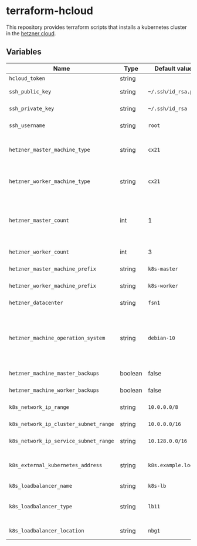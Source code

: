 # terraform-hcloud

This repository provides terraform scripts that installs a kubernetes cluster in the [hetzner cloud](https://www.hetzner.com/cloud).

## Variables

| Name | Type | Default value | Description |
|------|------|---------------|-------------|
| `hcloud_token` | string |  | Contains the **hetzner cloud** api token |
| `ssh_public_key` | string | `~/.ssh/id_rsa.pub` | Defines the path to your ***ssh public key*** |
| `ssh_private_key` | string | `~/.ssh/id_rsa` | Defines the path to your ***ssh private key*** |
| `ssh_username` | string | `root` | Defines the username used for ssh connections |
| `hetzner_master_machine_type` | string | `cx21` | Defines the machine type used for kubernetes master machines. For such types refer to https://www.hetzner.com/cloud |
| `hetzner_worker_machine_type` | string | `cx21` | Defines the machine type used for kubernetes worker machines. For such types refer to https://www.hetzner.com/cloud |
| `hetzner_master_count` | int | 1 | Defines the amount of master machines used for your kubernetes cluster. If count > 1 a loadbalancer is automatically created and the external address of the loadbalancer is set as kubernetes api address |
| `hetzner_worker_count` | int | 3 | Defines the amount of worker nodes running in your cluster |
| `hetzner_master_machine_prefix` | string | `k8s-master` | Defines the master machine prefix. A trailing `-` is added after the prefix |
| `hetzner_worker_machine_prefix` | string | `k8s-worker` | Defines the worker machine prefix. A trailing `-` is added after the prefix |
| `hetzner_datacenter` | string | `fsn1` | Defines the datacenter in which the cluster should run |
| `hetzner_machine_operation_system` | string | `debian-10` | Defines the operation system used on your kubernetes nodes (master and workers). Currently the hetzner cloud only supports the following operation systems: `ubuntu-20.04`, `ubuntu-18.04`, `ubuntu-16.04`, `debian-10`, `debian-9`, `fedora-32`, `centos-8`, `centos-7` |
| `hetzner_machine_master_backups` | boolean | false | Defines if hetzner should create backups for your master machines |
| `hetzner_machine_worker_backups` | boolean | false | Defines if hetzner should create backups for your worker machines |
| `k8s_network_ip_range` | string | `10.0.0.0/8` | Defines the ip network range used for your kubernetes cluster |
| `k8s_network_ip_cluster_subnet_range` | string | `10.0.0.0/16` | Defines the ipv4 range used for your pods |
| `k8s_network_ip_service_subnet_range` | string | `10.128.0.0/16` | Defines the ipv4 range used as service range |
| `k8s_external_kubernetes_address` | string | `k8s.example.local` | Defines the external DNS name used for your cluster (if master cound > 1 the address is set to the loadbalancer) |
| `k8s_loadbalancer_name` | string | `k8s-lb` | Defines the loadbalancer name |
| `k8s_loadbalancer_type` | string | `lb11` | Defines the type used for the loadbalancer. Refer to https://www.hetzner.com/cloud/load-balancer |
| `k8s_loadbalancer_location` | string | `nbg1` | Defines the datacenter in which the loadbalancer should run |
